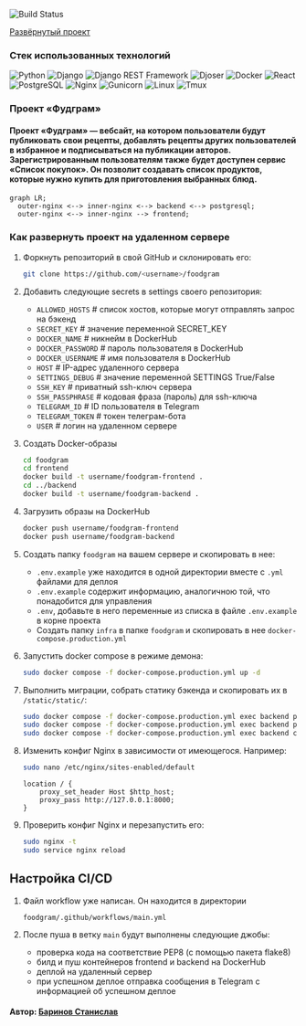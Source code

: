 ![Build Status](https://github.com/hix9/foodgram/actions/workflows/main.yml/badge.svg)

[Развёрнутый проект](https://hixfoodgram.hopto.org/recipes)
### Стек использованных технологий

![Python](https://img.shields.io/badge/Python-3776AB?style=for-the-badge&logo=python&logoColor=white)
![Django](https://img.shields.io/badge/Django-092E20?style=for-the-badge&logo=django&logoColor=white)
![Django REST Framework](https://img.shields.io/badge/Django%20REST%20Framework-ff1709?style=for-the-badge&logo=django&logoColor=white)
![Djoser](https://img.shields.io/badge/Djoser-00ADD8?style=for-the-badge&logo=Djoser&logoColor=white)
![Docker](https://img.shields.io/badge/Docker-2496ED?style=for-the-badge&logo=docker&logoColor=white)
![React](https://img.shields.io/badge/React-61DAFB?style=for-the-badge&logo=react&logoColor=black)
![PostgreSQL](https://img.shields.io/badge/PostgreSQL-336791?style=for-the-badge&logo=postgresql&logoColor=white)
![Nginx](https://img.shields.io/badge/Nginx-269539?style=for-the-badge&logo=nginx&logoColor=white)
![Gunicorn](https://img.shields.io/badge/Gunicorn-499848?style=for-the-badge&logo=gunicorn&logoColor=white)
![Linux](https://img.shields.io/badge/Linux-FCC624?style=for-the-badge&logo=linux&logoColor=black)
![Tmux](https://img.shields.io/badge/Tmux-000000?style=for-the-badge&logo=tmux&logoColor=white)
### Проект «Фудграм»
#### Проект «Фудграм» — вебсайт, на котором пользователи будут публиковать свои рецепты, добавлять рецепты других пользователей в избранное и подписываться на публикации авторов. Зарегистрированным пользователям также будет доступен сервис «Список покупок». Он позволит создавать список продуктов, которые нужно купить для приготовления выбранных блюд.

```mermaid
graph LR;
  outer-nginx <--> inner-nginx <--> backend <--> postgresql;
  outer-nginx <--> inner-nginx --> frontend;
```
### Как развернуть проект на удаленном сервере

1. Форкнуть репозиторий в свой GitHub и склонировать его:

    ```bash
    git clone https://github.com/<username>/foodgram
    ```

2. Добавить следующие secrets в settings своего репозитория:

    - `ALLOWED_HOSTS` # список хостов, которые могут отправлять запрос на бэкенд
    - `SECRET_KEY` # значение переменной SECRET_KEY
    - `DOCKER_NAME` # никнейм в DockerHub
    - `DOCKER_PASSWORD` # пароль пользователя в DockerHub
    - `DOCKER_USERNAME` # имя пользователя в DockerHub
    - `HOST` # IP-адрес удаленного сервера
    - `SETTINGS_DEBUG` # значение переменной SETTINGS True/False
    - `SSH_KEY` # приватный ssh-ключ сервера
    - `SSH_PASSPHRASE` # кодовая фраза (пароль) для ssh-ключа
    - `TELEGRAM_ID` # ID пользователя в Telegram
    - `TELEGRAM_TOKEN` # токен телеграм-бота
    - `USER` # логин на удаленном сервере

3. Создать Docker-образы

    ```bash
    cd foodgram
    cd frontend
    docker build -t username/foodgram-frontend .
    cd ../backend
    docker build -t username/foodgram-backend .
    ```

4. Загрузить образы на DockerHub

    ```bash
    docker push username/foodgram-frontend
    docker push username/foodgram-backend
    ```

5. Создать папку `foodgram` на вашем сервере и скопировать в нее:

    - `.env.example` уже находится в одной директории вместе с `.yml` файлами для деплоя
    - `.env.example` содержит информацию, аналогичною той, что понадобится для управления
    - `.env`, добавьте в него переменные из списка в файле `.env.example` в корне проекта
    - Создать папку `infra` в папке `foodgram` и скопировать в нее `docker-compose.production.yml`

6. Запустить docker compose в режиме демона:

    ```bash
    sudo docker compose -f docker-compose.production.yml up -d
    ```

7. Выполнить миграции, собрать статику бэкенда и скопировать их в `/static/static/`:

    ```bash
    sudo docker compose -f docker-compose.production.yml exec backend python manage.py migrate
    sudo docker compose -f docker-compose.production.yml exec backend python manage.py collectstatic
    sudo docker compose -f docker-compose.production.yml exec backend cp -r /app/static/. /backend_static/
    ```

8. Изменить конфиг Nginx в зависимости от имеющегося. Например:

    ```bash
    sudo nano /etc/nginx/sites-enabled/default
    ```

    ```nginx
    location / {
        proxy_set_header Host $http_host;
        proxy_pass http://127.0.0.1:8000;
    }
    ```

9. Проверить конфиг Nginx и перезапустить его:

    ```bash
    sudo nginx -t
    sudo service nginx reload
    ```

## Настройка CI/CD

1. Файл workflow уже написан. Он находится в директории

    ```text
    foodgram/.github/workflows/main.yml
    ```

2. После пуша в ветку `main` будут выполнены следующие джобы:

    - проверка кода на соответствие PEP8 (с помощью пакета flake8)
    - билд и пуш контейнеров frontend и backend на DockerHub
    - деплой на удаленный сервер
    - при успешном деплое отправка сообщения в Telegram с информацией об успешном деплое


#### Автор: [Баринов Станислав](https://github.com/hixwizard)
